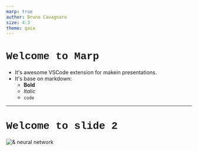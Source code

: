 ```yaml
---
marp: true
author: Bruno Cavagnaro
size: 4:3
theme: gaia
---
```


<style>
    :root {
        --color-background: #101010;
        --color-foreground: #FFFFFF;
    }

    h1 {
        font-family: Courier New;
    }
</style>

# Welcome to Marp
- It's awesome VSCode extension for makein presentations. 
- It's base on markdown:
  - **Bold**
  - _Italic_
  - `code`

---
# Welcome to slide 2

![& neural network](https://www.tibco.com/sites/tibco/files/media_entity/2021-05/neutral-network-diagram.svg)